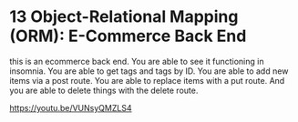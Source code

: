 # 13 Object-Relational Mapping (ORM): E-Commerce Back End

this is an ecommerce back end. You are able to see it functioning in insomnia. You are able to get tags and tags by ID. You are able to add new items via a post route. You are able to replace items with a put route. And you are able to delete things with the delete route.

 https://youtu.be/VUNsyQMZLS4